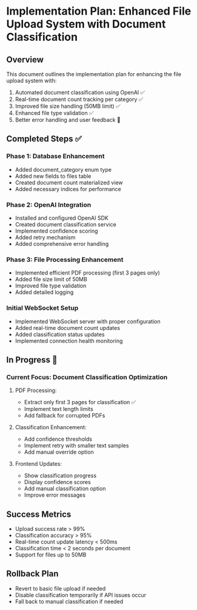 # Implementation Plan: Enhanced File Upload System with Document Classification

## Overview
This document outlines the implementation plan for enhancing the file upload system with:
1. Automated document classification using OpenAI ✅
2. Real-time document count tracking per category ✅
3. Improved file size handling (50MB limit) ✅
4. Enhanced file type validation ✅
5. Better error handling and user feedback 🔄

## Completed Steps ✅

### Phase 1: Database Enhancement
- Added document_category enum type
- Added new fields to files table
- Created document count materialized view
- Added necessary indices for performance

### Phase 2: OpenAI Integration
- Installed and configured OpenAI SDK
- Created document classification service
- Implemented confidence scoring
- Added retry mechanism
- Added comprehensive error handling

### Phase 3: File Processing Enhancement
- Implemented efficient PDF processing (first 3 pages only)
- Added file size limit of 50MB
- Improved file type validation
- Added detailed logging

### Initial WebSocket Setup
- Implemented WebSocket server with proper configuration
- Added real-time document count updates
- Added classification status updates
- Implemented connection health monitoring

## In Progress 🔄

### Current Focus: Document Classification Optimization
1. PDF Processing:
   - Extract only first 3 pages for classification ✅
   - Implement text length limits
   - Add fallback for corrupted PDFs

2. Classification Enhancement:
   - Add confidence thresholds
   - Implement retry with smaller text samples
   - Add manual override option

3. Frontend Updates:
   - Show classification progress
   - Display confidence scores
   - Add manual classification option
   - Improve error messages

## Success Metrics
- Upload success rate > 99%
- Classification accuracy > 95%
- Real-time count update latency < 500ms
- Classification time < 2 seconds per document
- Support for files up to 50MB

## Rollback Plan
- Revert to basic file upload if needed
- Disable classification temporarily if API issues occur
- Fall back to manual classification if needed